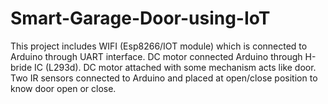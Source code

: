 # Smart-Garage-Door-using-IoT
This project includes WIFI (Esp8266/IOT module) which is connected to Arduino through UART interface. DC motor connected Arduino through H-bride IC (L293d). DC motor attached with some mechanism acts like door. Two IR sensors connected to Arduino and placed at open/close position to know door open or close.



